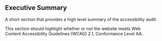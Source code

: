 ## Executive Summary

A short section that provides a high level summary of the accessibility audit.

This section should highlight whether or not the website meets Web Content Accessibility Guidelines (WCAG) 2.1, Conformance Level AA.
